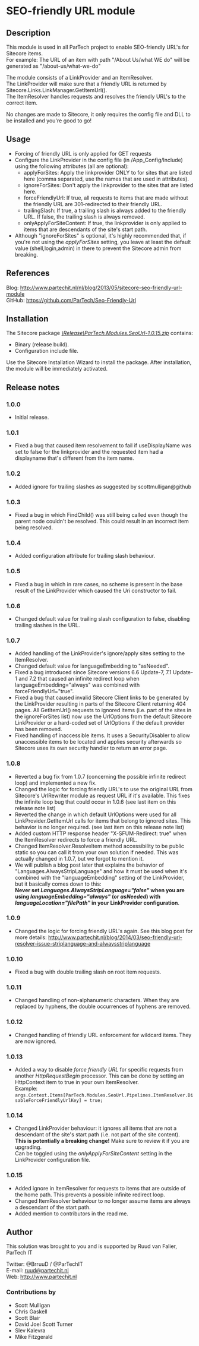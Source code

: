 # SEO-friendly URL module

## Description

This module is used in all ParTech project to enable SEO-friendly URL's for Sitecore items.  
For example: The URL of an item with path "/About Us/what WE do" will be generated as "/about-us/what-we-do"  

The module consists of a LinkProvider and an ItemResolver.  
The LinkProvider will make sure that a friendly URL is returned by Sitecore.Links.LinkManager.GetItemUrl().  
The ItemResolver handles requests and resolves the friendly URL's to the correct item.  

No changes are made to Sitecore, it only requires the config file and DLL to be installed and you're good to go!


## Usage
- Forcing of friendly URL is only applied for GET requests
- Configure the LinkProvider in the config file (in /App_Config/Include) using the following attributes (all are optional):
	- applyForSites: Apply the linkprovider ONLY to for sites that are listed here (comma separated, use the names that are used in <site name=""> attributes).
	- ignoreForSites: Don't apply the linkprovider to the sites that are listed here.
	- forceFriendlyUrl: If true, all requests to items that are made without the friendly URL are 301-redirected to their friendly URL.
	- trailingSlash: If true, a trailing slash is always added to the friendly URL. If false, the trailing slash is always removed.
    - onlyApplyForSiteContent: If true, the linkprovider is only applied to items that are descendants of the site's start path.
- Although "ignoreForSites" is optional, it's highly recommended that, if you're not using the *applyForSites* setting, you leave at least the default value (shell,login,admin) in there to prevent the Sitecore admin from breaking.


## References
Blog: http://www.partechit.nl/nl/blog/2013/05/sitecore-seo-friendly-url-module  
GitHub: https://github.com/ParTech/Seo-Friendly-Url


## Installation
The Sitecore package *[\Release\ParTech.Modules.SeoUrl-1.0.15.zip](https://github.com/ParTech/Seo-Friendly-Url/raw/master/Release/ParTech.Modules.SeoUrl-1.0.15.zip)* contains:
- Binary (release build).
- Configuration include file.

Use the Sitecore Installation Wizard to install the package.
After installation, the module will be immediately activated.


## Release notes
### 1.0.0
- Initial release.

### 1.0.1
- Fixed a bug that caused item resolvement to fail if useDisplayName was set to false for the linkprovider and the requested item had a displayname that's different from the item name.

### 1.0.2
- Added ignore for trailing slashes as suggested by scottmulligan@github

### 1.0.3
- Fixed a bug in which FindChild() was still being called even though the parent node couldn't be resolved. This could result in an incorrect item being resolved.

### 1.0.4
- Added configuration attribute for trailing slash behaviour.

### 1.0.5
- Fixed a bug in which in rare cases, no scheme is present in the base result of the LinkProvider which caused the Uri constructor to fail.

### 1.0.6
- Changed default value for trailing slash configuration to false, disabling trailing slashes in the URL.

### 1.0.7
- Added handling of the LinkProvider's ignore/apply sites setting to the ItemResolver.
- Changed default value for languageEmbedding to "asNeeded".
- Fixed a bug introduced since Sitecore versions 6.6 Update-7, 7.1 Update-1 and 7.2 that caused an infinite redirect loop when languageEmbedding="always" was combined with forceFriendlyUrl="true".
- Fixed a bug that caused invalid Sitecore Client links to be generated by the LinkProvider resulting in parts of the Sitecore Client returning 404 pages. All GetItemUrl() requests to ignored items (i.e. part of the sites in the ignoreForSites list) now use the UrlOptions from the default Sitecore LinkProvider or a hard-coded set of UrlOptions if the default provider has been removed.
- Fixed handling of inaccessible items. It uses a SecurityDisabler to allow unaccessible items to be located and applies security afterwards so Sitecore uses its own security handler to return an error page.

### 1.0.8
- Reverted a bug fix from 1.0.7 (concerning the possible infinite redirect loop) and implemented a new fix.
- Changed the logic for forcing friendly URL's to use the original URL from Sitecore's UrlRewriter module as request URL if it's available. This fixes the infinite loop bug that could occur in 1.0.6 (see last item on this release note list)
- Reverted the change in which default UrlOptions were used for all LinkProvider.GetItemUrl calls for items that belong to ignored sites. This behavior is no longer required. (see last item on this release note list)
- Added custom HTTP response header "X-SFUM-Redirect: true" when the ItemResolver redirects to force a friendly URL.
- Changed ItemResolver.ResolveItem method accessibility to be public static so you can call it from your own solution if needed. This was actually changed in 1.0.7, but we forgot to mention it.
- We will publish a blog post later that explains the behavior of "Languages.AlwaysStripLanguage" and how it must be used when it's combined with the "languageEmbedding" setting of the LinkProvider, but it basically comes down to this:  
**Never set *Languages.AlwaysStripLanguage="false"* when you are using *languageEmbedding="always"* (or *asNeeded*) with *languageLocation="filePath"* in your LinkProvider configuration**.

### 1.0.9
- Changed the logic for forcing friendly URL's again. See this blog post for more details: http://www.partechit.nl/blog/2014/03/seo-friendly-url-resolver-issue-striplanguage-and-alwaysstriplanguage

### 1.0.10
- Fixed a bug with double trailing slash on root item requests.

### 1.0.11
- Changed handling of non-alphanumeric characters. When they are replaced by hyphens, the double occurrences of hyphens are removed.

### 1.0.12
- Changed handling of friendly URL enforcement for wildcard items. They are now ignored.

### 1.0.13
- Added a way to disable *force friendly URL* for specific requests from another *HttpRequestBegin* processor. This can be done by setting an HttpContext item to true in your own ItemResolver.   
Example: `args.Context.Items[ParTech.Modules.SeoUrl.Pipelines.ItemResolver.DisableForceFriendlyUrlKey] = true;`

### 1.0.14
- Changed LinkProvider behaviour: it ignores all items that are not a descendant of the site's start path (i.e. not part of the site content).  
**This is potentially a breaking change!** Make sure to review it if you are upgrading.  
Can be toggled using the *onlyApplyForSiteContent* setting in the LinkProvider configuration file.

### 1.0.15
- Added ignore in ItemResolver for requests to items that are outside of the home path. This prevents a possible infinite redirect loop.
- Changed ItemResolver behaviour to no longer assume items are always a descendant of the start path.
- Added mention to contributors in the read me.


## Author
This solution was brought to you and is supported by Ruud van Falier, ParTech IT

Twitter: @BrruuD / @ParTechIT   
E-mail: ruud@partechit.nl   
Web: http://www.partechit.nl

### Contributions by
- Scott Mulligan
- Chris Gaskell
- Scott Blair
- David Joel Scott Turner
- Slev Kalevra
- Mike Fitzgerald